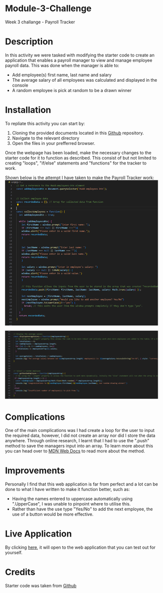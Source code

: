 # Module-3-Challenge
Week 3 challange - Payroll Tracker

# Description
In this activity we were tasked with modifying the starter code to create an application that enables a payroll manager to view and manage employee payroll data. This was done when the manager is able to:
- Add employee(s) first name, last name and salary
- The average salary of all employees was calculated and displayed in the console
- A random employee is pick at random to be a drawn winner

# Installation
To repliate this activity you can start by: 
1. Cloning the provided documents located in this <a href="https://github.com/coding-boot-camp/curly-potato">Github</a> repository.
2. Navigate to the relevant directory
3. Open the files in your prefferred browser.

Once the webpage has been loaded, make the necessary changes to the starter code for it to function as described. This consist of but not limited to creating "loops", "if/else" statements and "functions" for the tracker to work.

Shown below is the attempt I have taken to make the Payroll Tracker work: 
<img src="./Images/collectemployee function.PNG" alt="Screenshot displaying written code on collecting employee data">

<img src ="./Images/Avg salary + rand pick.PNG" alt="Screenshot displaying written code on finding the avg salay amongst employees and how the random winner was chosen">

# Complications
One of the main complications was I had create a loop for the user to input the required data, however, I did not create an array nor did I store the data anywhere. Through online research, I learnt that I had to use the ".push" method to save the managers input into an array. To learn more about this you can head over to <a href="https://developer.mozilla.org/en-US/docs/Web/JavaScript/Reference/Global_Objects/Array/push">MDN Web Docs</a> to read more about the method.

# Improvements
Personally I find that this web application is far from perfect and a lot can be done to what I have written to make it function better, such as:
- Having the names entered to uppercase automatically using ".UpperCase", I was unable to pinpoint where to utilise this.
- Rather than have the use type "Yes/No" to add the next employee, the use of a button would be more effective.

# Live Application
By clicking <a href="https://cbfcuh.github.io/Module-3-Challenge/">here</a>, it will open to the web application that you can test out for yourself.

# Credits
Starter code was taken from <a href="https://github.com/coding-boot-camp/curly-potato">Github</a>

